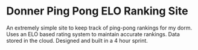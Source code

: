 # Donner Ping Pong ELO Ranking Site

An extremely simple site to keep track of ping-pong rankings for my dorm. Uses an ELO based rating system to maintain accurate rankings. Data stored in the cloud. Designed and built in a 4 hour sprint.
